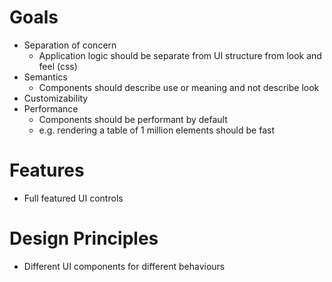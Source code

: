 # Goals

-   Separation of concern
    -   Application logic should be separate from UI structure from look and feel (css)
-   Semantics
    -   Components should describe use or meaning and not describe look
-   Customizability
-   Performance
    -   Components should be performant by default
    -   e.g. rendering a table of 1 million elements should be fast

# Features

-   Full featured UI controls

# Design Principles

-   Different UI components for different behaviours
